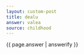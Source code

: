 ```yaml
---
layout: custom-post
title: dealu
answer: valea
source: childhood
---
```


{{ page.answer | answerify }}
